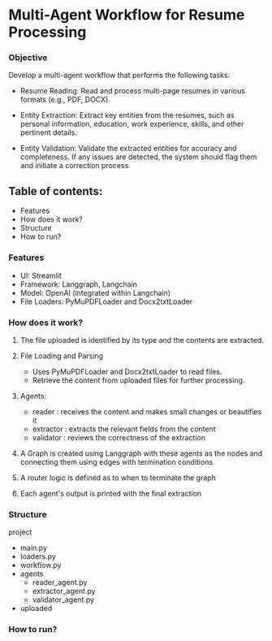 # Multi-Agent Workflow for Resume Processing
### Objective

Develop a multi-agent workflow that performs the following tasks:

- Resume Reading: Read and process multi-page resumes in various formats (e.g., PDF, DOCX).

- Entity Extraction: Extract key entities from the resumes, such as personal information, education, work experience, skills, and other pertinent details.

- Entity Validation: Validate the extracted entities for accuracy and completeness. If any issues are detected, the system should flag them and initiate a correction process.


## Table of contents:
- Features
- How does it work?
- Structure
- How to run?

### Features
- UI: Streamlit
- Framework: Langgraph, Langchain
- Model: OpenAI (integrated within Langchain)
- File Loaders: PyMuPDFLoader and Docx2txtLoader

### How does it work?
1. The file uploaded is identified by its type and the contents are extracted.

2. File Loading and Parsing
    - Uses PyMuPDFLoader and Docx2txtLoader to read files.
    - Retrieve the content from uploaded files for further processing.

3. Agents:
   - reader : receives the content and makes small changes or beautifies it
   - extractor : extracts the relevant fields from the content
   - validator : reviews the correctness of the extraction

4. A Graph is created using Langgraph with these agents as the nodes and connecting them using edges with termination conditions

5. A router logic is defined as to when to terminate the graph

6. Each agent's output is printed with the final extraction
   

### Structure
project
- main.py
- loaders.py
- workflow.py
- agents
    - reader_agent.py
    - extractor_agent.py
    - validator_agent.py
- uploaded

### How to run?

